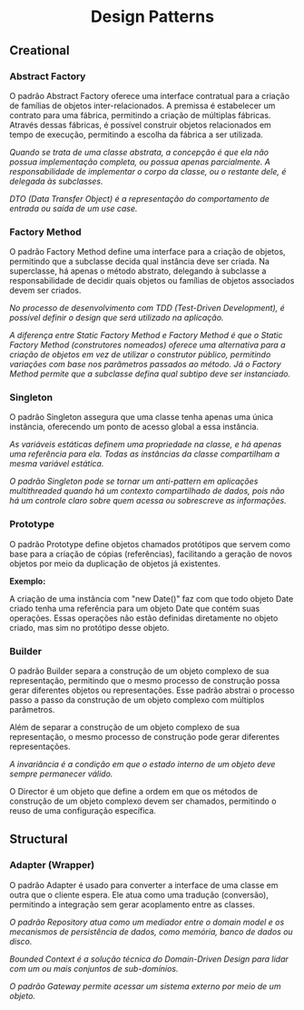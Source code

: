 <h1 align="center">Design Patterns</h1>

<h2>Creational</h2>

<h3>Abstract Factory</h3>

<p>O padrão Abstract Factory oferece uma interface contratual para a criação de famílias de objetos inter-relacionados. A premissa é estabelecer um contrato para uma fábrica, permitindo a criação de múltiplas fábricas. Através dessas fábricas, é possível construir objetos relacionados em tempo de execução, permitindo a escolha da fábrica a ser utilizada.</p>

*Quando se trata de uma classe abstrata, a concepção é que ela não possua implementação completa, ou possua apenas parcialmente. A responsabilidade de implementar o corpo da classe, ou o restante dele, é delegada às subclasses.*

*DTO (Data Transfer Object) é a representação do comportamento de entrada ou saída de um use case.*

<h3>Factory Method</h3>

<p>O padrão Factory Method define uma interface para a criação de objetos, permitindo que a subclasse decida qual instância deve ser criada. Na superclasse, há apenas o método abstrato, delegando à subclasse a responsabilidade de decidir quais objetos ou famílias de objetos associados devem ser criados.</p>

*No processo de desenvolvimento com TDD (Test-Driven Development), é possível definir o design que será utilizado na aplicação.*

*A diferença entre Static Factory Method e Factory Method é que o Static Factory Method (construtores nomeados) oferece uma alternativa para a criação de objetos em vez de utilizar o construtor público, permitindo variações com base nos parâmetros passados ao método. Já o Factory Method permite que a subclasse defina qual subtipo deve ser instanciado.*

<h3>Singleton</h3>

<p>O padrão Singleton assegura que uma classe tenha apenas uma única instância, oferecendo um ponto de acesso global a essa instância.</p>

*As variáveis estáticas definem uma propriedade na classe, e há apenas uma referência para ela. Todas as instâncias da classe compartilham a mesma variável estática.*

*O padrão Singleton pode se tornar um anti-pattern em aplicações multithreaded quando há um contexto compartilhado de dados, pois não há um controle claro sobre quem acessa ou sobrescreve as informações.*

<h3>Prototype</h3>

<p>O padrão Prototype define objetos chamados protótipos que servem como base para a criação de cópias (referências), facilitando a geração de novos objetos por meio da duplicação de objetos já existentes.</p>

<strong>Exemplo:</strong>

<p>A criação de uma instância com "new Date()" faz com que todo objeto Date criado tenha uma referência para um objeto Date que contém suas operações. Essas operações não estão definidas diretamente no objeto criado, mas sim no protótipo desse objeto.</p>

<h3>Builder</h3>

<p>O padrão Builder separa a construção de um objeto complexo de sua representação, permitindo que o mesmo processo de construção possa gerar diferentes objetos ou representações. Esse padrão abstrai o processo passo a passo da construção de um objeto complexo com múltiplos parâmetros.</p>

<p>Além de separar a construção de um objeto complexo de sua representação, o mesmo processo de construção pode gerar diferentes representações.</p>

*A invariância é a condição em que o estado interno de um objeto deve sempre permanecer válido.*

<p>O Director é um objeto que define a ordem em que os métodos de construção de um objeto complexo devem ser chamados, permitindo o reuso de uma configuração específica.</p>

<h2>Structural</h2>

<h3>Adapter (Wrapper)</h3>

<p>O padrão Adapter é usado para converter a interface de uma classe em outra que o cliente espera. Ele atua como uma tradução (conversão), permitindo a integração sem gerar acoplamento entre as classes.</p>

*O padrão Repository atua como um mediador entre o domain model e os mecanismos de persistência de dados, como memória, banco de dados ou disco.*

*Bounded Context é a solução técnica do Domain-Driven Design para lidar com um ou mais conjuntos de sub-domínios.*

*O padrão Gateway permite acessar um sistema externo por meio de um objeto.*
